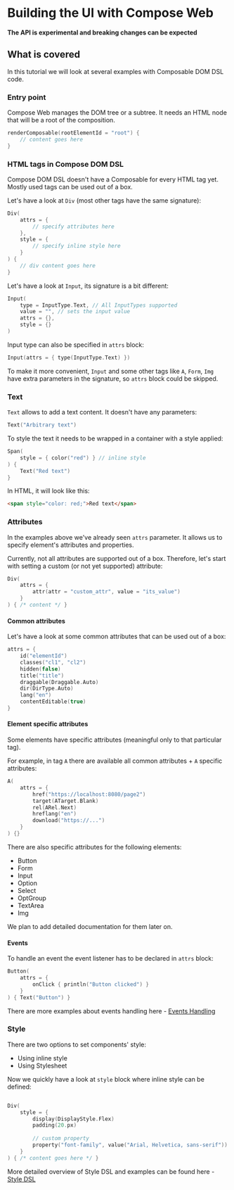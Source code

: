 # Building the UI with Compose Web

**The API is experimental and breaking changes can be expected**

## What is covered

In this tutorial we will look at several examples with Composable DOM DSL code.

### Entry point

Compose Web manages the DOM tree or a subtree. It needs an HTML node that will be a root of the composition.

```kotlin
renderComposable(rootElementId = "root") {
    // content goes here
}
```

### HTML tags in Compose DOM DSL

Compose DOM DSL doesn't have a Composable for every HTML tag yet.  
Mostly used tags can be used out of a box.

Let's have a look at `Div` (most other tags have the same signature):

```kotlin
Div(
    attrs = {
        // specify attributes here
    },
    style = {
        // specify inline style here
    }
) {
    // div content goes here
}
```

Let's have a look at `Input`, its signature is a bit different:

```kotlin
Input(
    type = InputType.Text, // All InputTypes supported
    value = "", // sets the input value
    attrs = {},
    style = {}
)
```

Input type can also be specified in `attrs` block:

```kotlin
Input(attrs = { type(InputType.Text) })
```

To make it more convenient, `Input` and some other tags like `A`, `Form`, `Img` have extra parameters in the signature,
so `attrs` block could be skipped.

### Text

`Text` allows to add a text content. It doesn't have any parameters:

```kotlin
Text("Arbitrary text")
```

To style the text it needs to be wrapped in a container with a style applied:

```kotlin
Span(
    style = { color("red") } // inline style
) {
    Text("Red text")
}
```

In HTML, it will look like this:
```html
<span style="color: red;">Red text</span>
```

### Attributes

In the examples above we've already seen `attrs` parameter.
It allows us to specify element's attributes and properties.

Currently, not all attributes are supported out of a box.
Therefore, let's start with setting a custom (or not yet supported) attribute:

```kotlin
Div(
    attrs = {
        attr(attr = "custom_attr", value = "its_value")
    }
) { /* content */ }
```

#### Common attributes

Let's have a look at some common attributes that can be used out of a box:

```kotlin
attrs = {
    id("elementId")
    classes("cl1", "cl2")
    hidden(false)
    title("title")
    draggable(Draggable.Auto)
    dir(DirType.Auto)
    lang("en")
    contentEditable(true)
}
```

#### Element specific attributes 
Some elements have specific attributes (meaningful only to that particular tag).

For example, in tag `A` there are available all common attributes + `A` specific attributes:

```kotlin
A(
    attrs = {
        href("https://localhost:8080/page2")
        target(ATarget.Blank)
        rel(ARel.Next)
        hreflang("en")
        download("https://...")
    }
) {}
```

There are also specific attributes for the following elements:
- Button
- Form
- Input
- Option
- Select
- OptGroup
- TextArea
- Img

We plan to add detailed documentation for them later on.

#### Events

To handle an event the event listener has to be declared in `attrs` block:

```kotlin
Button(
    attrs = { 
        onClick { println("Button clicked") }
    }
) { Text("Button") }
```

There are more examples about events handling here - [Events Handling](../Events_Handling/README.md)

### Style

There are two options to set components' style:
- Using inline style
- Using Stylesheet

Now we quickly have a look at `style` block where inline style can be defined:

```kotlin

Div(
    style = {
        display(DisplayStyle.Flex)
        padding(20.px)
        
        // custom property
        property("font-family", value("Arial, Helvetica, sans-serif"))
    }
) { /* content goes here */ }
```

More detailed overview of Style DSL and examples can be found here - [Style DSL](../Style_Dsl/README.md)